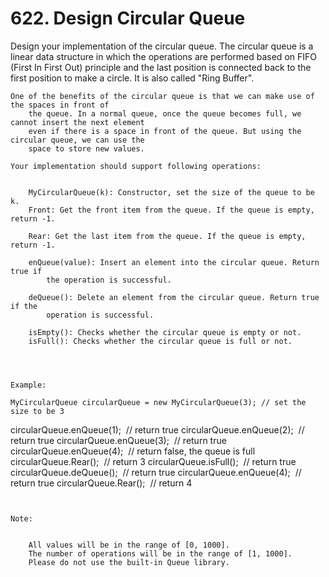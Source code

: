# 622. Design Circular Queue

Design your implementation of the circular queue. The circular queue is a linear data
        structure in which the operations are performed based on FIFO (First In First Out) principle
        and the last position is connected back to the first position to make a circle. It is also
        called "Ring Buffer".

    One of the benefits of the circular queue is that we can make use of the spaces in front of
        the queue. In a normal queue, once the queue becomes full, we cannot insert the next element
        even if there is a space in front of the queue. But using the circular queue, we can use the
        space to store new values.

    Your implementation should support following operations:

    
        MyCircularQueue(k): Constructor, set the size of the queue to be k.
        Front: Get the front item from the queue. If the queue is empty, return -1.
        
        Rear: Get the last item from the queue. If the queue is empty, return -1.
        
        enQueue(value): Insert an element into the circular queue. Return true if
            the operation is successful.
        
        deQueue(): Delete an element from the circular queue. Return true if the
            operation is successful.
        
        isEmpty(): Checks whether the circular queue is empty or not.
        isFull(): Checks whether the circular queue is full or not.
    

     

    Example:

    MyCircularQueue circularQueue = new MyCircularQueue(3); // set the size to be 3
circularQueue.enQueue(1);  // return true
circularQueue.enQueue(2);  // return true
circularQueue.enQueue(3);  // return true
circularQueue.enQueue(4);  // return false, the queue is full
circularQueue.Rear();  // return 3
circularQueue.isFull();  // return true
circularQueue.deQueue();  // return true
circularQueue.enQueue(4);  // return true
circularQueue.Rear();  // return 4

     

    Note:

    
        All values will be in the range of [0, 1000].
        The number of operations will be in the range of [1, 1000].
        Please do not use the built-in Queue library.